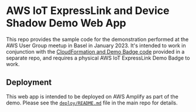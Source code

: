 # AWS IoT ExpressLink and Device Shadow Demo Web App
This repo provides the sample code for the demonstration performed at the AWS User Group meetup in Basel in January 2023. It's intended to work in conjunction with the [CloudFormation and Demo Badge code](https://github.com/binghamchris/aws-expresslink-demo) provided in a separate repo, and requires a physical AWS IoT ExpressLink Demo Badge to work.

## Deployment
This web app is intended to be deployed on AWS Amplify as part of the demo.
Please see the [`deploy/README.md`](https://github.com/binghamchris/aws-expresslink-demo/blob/main/deploy/README.md) file in the main repo for details.
